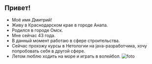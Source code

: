## Привет!
* Моё имя Дмитрий!
* Живу в Краснодарском крае в городе Анапа.
* Родился в городе Омск.
* Мне сейчас 43 года.
* В данный момент работаю в сфере строительства.
* Сейчас прохожу курсы в Нетологии на java-разработчика,
   хочу попробовать себя в другой сфере.
* Летом люблю ходить на море и играть в волейбол.
![foto]()